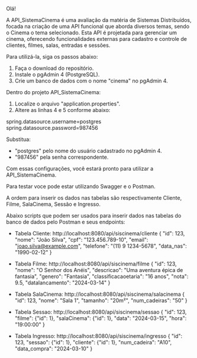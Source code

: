 Olá!

A API_SistemaCinema é uma avaliação da matéria de Sistemas Distribuídos, focada na criação de uma API funcional que aborda diversos temas, sendo o Cinema o tema selecionado. Esta API é projetada para gerenciar um cinema, oferecendo funcionalidades externas para cadastro e controle de clientes, filmes, salas, entradas e sessões.

Para utilizá-la, siga os passos abaixo:

1. Faça o download do repositório.
2. Instale o pgAdmin 4 (PostgreSQL).
3. Crie um banco de dados com o nome "cinema" no pgAdmin 4.

Dentro do projeto API_SistemaCinema:

1. Localize o arquivo "application.properties".
2. Altere as linhas 4 e 5 conforme abaixo:

spring.datasource.username=postgres
spring.datasource.password=987456

Substitua:

- "postgres" pelo nome do usuário cadastrado no pgAdmin 4.
- "987456" pela senha correspondente.

Com essas configurações, você estará pronto para utilizar a API_SistemaCinema.

Para testar voce pode estar utilizando Swagger e o Postman.

A ordem para inserir os dados nas tabelas são respectivamente Cliente, Filme, SalaCinema, Sessão e Ingresso.

Abaixo scripts que podem ser usados para inserir dados nas tabelas do banco de dados pelo Postman e seus endpoints:

- Tabela Cliente: http://localhost:8080/api/siscinema/cliente
{
"id": 123,
"nome": "João Silva",
"cpf": "123.456.789-10",
"email": "joao.silva@example.com",
"telefone": "(11) 9 1234-5678",
"data_nas": "1990-02-12"
}

- Tabela Filme: http://localhost:8080/api/siscinema/filme
{
    "id": 123,
    "nome": "O Senhor dos Anéis",
    "descricao": "Uma aventura épica de fantasia",
    "genero": "Fantasia",
    "classificacaoetaria": "16 anos",
    "nota": 9.5,
    "datalancamento": "2024-03-14"
}

- Tabela SalaCinema: http://localhost:8080/api/siscinema/salacinema
{
"id": 123,
"nome": "Sala 1",
"tamanho": "20m²",
"num_cadeiras": "50"
}

- Tabela Sessao: http://localhost:8080/api/siscinema/sessao
{
    "id": 123,
    "filme": {"id": 1},
    "salaCinema": {"id": 1},
    "data": "2024-03-15",
    "hora": "19:00:00"
}

- Tabela Ingresso: http://localhost:8080/api/siscinema/ingresso
{
"id": 123,
"sessao": {"id": 1},
"cliente": {"id": 1},
"num_cadeira": "A10",
"data_compra": "2024-03-10"
}
